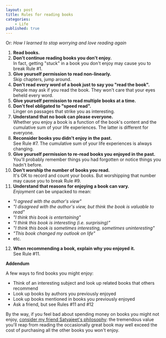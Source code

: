 ```yaml
---
layout: post
title: Rules for reading books
categories:
    - Life
published: true
---
```


Or: _How I learned to stop worrying and love reading again_



1. **Read books.**
2. **Don't continue reading books you don't enjoy.** <br />In fact, getting "stuck" in a book you don't enjoy may cause you to break Rule #1.
3. **Give yourself permission to read non-linearly.** <br />Skip chapters, jump around.
4. **Don't read every word of a book just to say you "read the book".** <br />People may ask if you read the book. They won't care that your eyes beheld every word.
5. **Give yourself permission to read multiple books at a time.**
6. **Don't feel obligated to "speed read".** <br />Linger on passages that strike you as interesting.
7. **Understand that no book can please everyone.** <br />Whether you enjoy a book is a function of the book's content and the cumulative sum of your life experiences. The latter is different for everyone.
8. **Reconsider books you didn't enjoy in the past.** <br />See Rule #7. The cumulative sum of your life experiences is always changing.
9. **Give yourself permission to re-read books you enjoyed in the past.** <br />You'll probably remember things you had forgotten or notice things you hadn't before.
10. **Don't worship the number of books you read.** <br />It's OK to record and count your books. But worshipping that number may cause you to break Rule #9.
11. **Understand that reasons for enjoying a book can vary.** <br />*Enjoyment* can be unpacked to mean:
- *"I agreed with the author's view"*
- *"I disagreed with the author's view, but think the book is valuable to read"*
- *"I think this book is entertaining"*
- *"I think this book is interesting (i.e. surprising)"*
- *"I think this book is sometimes interesting, sometimes uninteresting"*
- *"This book changed my outlook on life"*
- etc.
12. **When recommending a book, explain why you enjoyed it.** <br />See Rule #11.



**Addendum**



A few ways to find books you might enjoy:

- Think of an interesting subject and look up related books that others recommend
- Look up books by authors you previously enjoyed
- Look up books mentioned in books you previously enjoyed
- Ask a friend, but see Rules #11 and #12

By the way, if you feel bad about spending money on books you might not enjoy, [consider my friend Satyajeet's philosophy](https://www.satyajeetpal.com/posts/2019/07/10/why-buy-books/): the tremendous value you'll reap from reading the occasionally great book may well exceed the cost of purchasing all the other books you won't enjoy.

